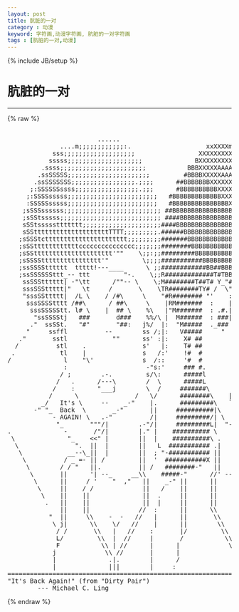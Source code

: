 ```yaml
---
layout: post
title: 肮脏的一对
category : 动漫
keyword: 字符画,动漫字符画, 肮脏的一对字符画
tags : [肮脏的一对,动漫]
---
```

{% include JB/setup %}
# 肮脏的一对
---
{% raw %}
<pre>

                        ......
              ....m;;;;;;;;;;;;:.                    xxXXXXmmm..   .....
            sss;;;;;;;;;;;;;;;;;;;                 XXXXXXXXXX%%%.j%%%%%%%.
           sssss;;;;;;;;;;;;;;;;;;;;              BXXXXXXXXXAAAA%%%%%%%%%%.
         .ssss;;;;;;;;;;;;;;;;;;;;;;;           BBBXXXXXAAAAAAAAA%%%%%%%%%%.
        .ssSSSSS;;;;;;;;;;;;;;;;;;;;;;         #BBBBXXXXXAAAAAAAAAAA%%%%%%%%
       .ssSSSSSSS;;;;;;;;;;;;;;;;;.;;;;      ##BBBBBBBXXXXXXAAAAAAAAAAA%%%%%.
      ;:SSSSSSssss;;;;;;;;;;;;;;;;;.;;;      #BBBBBBBBBBXXXXXXXAAAAAAAAAA%%%%
     ;:SSSSsssss;;;;;;;;;;;;;;;;;;;;;;;;   #BBBBBBBBBBBBBXXXXXXXXXXXXXXXXXXXL
     :SSSSSsssss;;;;;;;;;;;;;;;;;;;;;;;;   #BBBBBBBBBBBBBBBXXXXXXXXXXXXXXXX##
    ;sSSSssssss;;;;;;;;;;;;;;;;;;;;;;;;;; ##BBBBBBBBBBBBBBBBBXXXXXXXXXXXXXX##
    ;sSStsssss;;;;;;;;;;;;;;;;;;;;;;;;;;; ####BBBBBBBBBBBBBBBBF XXXXXXXXXXX##
    sSStsssssttttttt;;;;;;;;;;;;;;;;;;;;;####BBBBBBBBBBBBBBBBF   XXXXXXXXX###
    sSSttttttttttttttttttttTTTT;;;;;;;;;.######BBBBBBBBBBBBBB    XXXXXXX#####
   ;sSSStctttttttttttttttttttttt;;;;;;;;;#######BBBBBBBBBBBBB    XXXXXX######
   ;sSSttttttttttttccccccccccccccc;;;;;;;########BBBBBBBBBBBB    XXXX########
   ;sSSttttttttttttttttttttt&#039;&quot;&quot;    \;;:;;#########BBBBBBBBBB;    ############
   ;sSSSStttttttttttttttt&#039;&quot;         \;;;;###########BBBBBBBB&#039;    ############
   ;ssSSSStttttt  ttttt!---____      \ ;;############BB##BBB    J############
   ;ssSSSSSSttt_-- ttt         &quot;-.    \;;R#############T#TBB    #J#fJ########
    ssSSStttttt| -&quot;\tt      /&quot;&quot;-- \    \;M########T##T# Y_&quot;#   / F__#F F&#039;####
    sssSSSttttt|&quot;   \t     /       \    \TR########TY# /  \&quot;#    /  X &#039;  T###
    &quot;sssSSttttt|  /L \    / /#\     \    &quot;#R######## &quot;&#039;    :         :   &#039;K##
     sssSSSStttt /##\      / ##\     \    |RM#######  :    |         |    K##
      sssSSSSStt. l# \    |  ## \    %\   |&quot;M#######  : .#.|     .#. |    K##
       &quot;ssSSSStj   ###       d###    %%/\ |  M######  : ###|     ### |    K##
      .&quot;  ssSSt.   &quot;#&quot;       &quot;##:   j%/  |:  &quot;M#####  ._###      ###_&#039;    K##
     &quot;     ssffl          --        ss /;|:   V#####     &quot;        &quot;       K##
   .&quot;       sstl            &quot;&quot;      ss&#039; :|:    X# ##         =            K##
  /          stl    .               s&#039;   |:    T# ##                      K##
 .            tl    |               s   /:&#039;    !#  #        __            W##
/              l    &quot;\&#039;             s  /::     &#039;#  #        \ &#039;          /W##
               :                     -&quot;s:&#039;     ### #.                    WW##
              / ;        .-.         s/\:      #####l                    WW##
             /   .      /---\        /  \      #####L        _   _      /WW##
            /    :      &quot;___j        \  /     #######\      / --- \     WW###
           /      \               /   \/      ########\    | + + + l   /#####
         _/   It&#039;s \     --    _-&quot;    |.      #########\   `       &#039;  /######
       -&quot; &quot;_  Back  \       _-&quot;       ||     ##########|\   &quot;-&quot;&quot;&quot;-&quot;  -|######
            - AGAIN! \   .-&quot;          /|     #########/| \        _-&quot; |\#####
             &quot;_       &quot;&quot;&quot;/|        .-&quot;/|     #########L|  &quot;-____-&quot;    | #####
.              -       /&quot;/|        |.&quot; |    ########## \              |/#####
 \              &quot;_    &lt;&lt;&quot; |        ||  |    ##########\ .             / #####
  \               &quot;.  ||  |        ||   L  ########### .|            . /#####
   \            __--\_||  |        ||  ; &quot;-########### ||            || #####
    \          / _ =- || /         ||  &#039;  ###########X ||            || LX###
     \        / / &quot;   ||.          || /   ########-&quot;   ||            ||.   &quot;-
      \       ||      &#039;| --_     __\\    #####-&quot;      //&#039; --_     __ ||&#039;
       \      ||     / &#039;    &quot;  ,&quot;   ||    _-&quot; ||      ||     &quot;  &#039;&quot;   &quot;
        \     ||    / /             ||   /    ||      ||              \\
         \    ||    ||              ||  .     ||      ||              ||
          .   ||    ||              ||  |     ||      ||              ||
              ||    ||             //  :      ||      \\             //
           &quot;  ||     \\    -  -   //   |      ||       \\    -  -   //
            \ j|      \\    \/   //    |      ||        \\    \/   //
             / /       \\   |   //    :       |/         \\   |   //
             L/         \\  |  //     |       /           \\  |  //   drawn
             F           \\ | //      |      |             \\ | //     by
            j             \\ //       |      |              \\ //      MCL -
            |              .|.        |      /               |||     5/3/88
            |              |||        |     :                |||
=============================================================================
&quot;It&#039;s Back Again!&quot; (from &quot;Dirty Pair&quot;)
        --- Michael C. Ling </pre>
{% endraw %}
